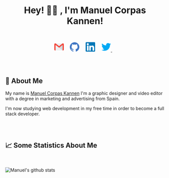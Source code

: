 <h1 align="center"> Hey! 👋🏻 , I'm Manuel Corpas Kannen! </h1>

<br/>

<p align="center">
<a href="mailto:contact@manuelck.com"><img src="https://github.com/manuelck/manuelck/blob/main/assets/gmail.svg" width="30px" alt="mail"></a> &nbsp; &nbsp; 
<a href="https://github.com/manuelck"><img src="https://github.com/manuelck/manuelck/blob/main/assets/github.svg" width="30px" alt="mail"></a> &nbsp; &nbsp;
<a href="https://www.linkedin.com/in/manuel-corpas/"><img src="https://github.com/manuelck/manuelck/blob/main/assets/linkedin.svg" width="30px" alt="LinkedIn"></a> &nbsp; &nbsp;
<a href="https://twitter.com/manuelck_"><img src="https://github.com/manuelck/manuelck/blob/main/assets/twitter.svg" width="30px" alt="Twitter">     </a> &nbsp; &nbsp;
</p>

<br/>
<br/>

## 🚀 About Me

My name is [Manuel Corpas Kannen](manuelck.com) I'm a graphic designer and video editor with a degree in marketing and advertising from Spain.

I'm now studying web development in my free time in order to become a full stack developer.

<br/>
<br/>

## 📈 Some Statistics About Me

<br/>

![Manuel's github stats](https://github-readme-stats.vercel.app/api?username=manuelck&&show_icons=true&title_color=ffffff&icon_color=ffff&text_color=ffff&bg_color=151515)

